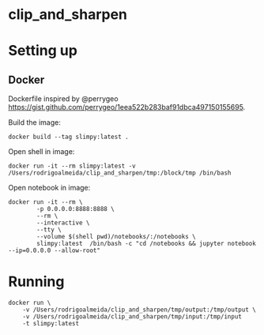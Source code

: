 # clip_and_sharpen

# Setting up
## Docker
Dockerfile inspired by @perrygeo https://gist.github.com/perrygeo/1eea522b283baf91dbca497150155695.

Build the image:
```
docker build --tag slimpy:latest .
```
Open shell in image:
```
docker run -it --rm slimpy:latest -v /Users/rodrigoalmeida/clip_and_sharpen/tmp:/block/tmp /bin/bash
```
Open notebook in image:
```
docker run -it --rm \
		-p 0.0.0.0:8888:8888 \
		--rm \
		--interactive \
		--tty \
		--volume $(shell pwd)/notebooks/:/notebooks \
		slimpy:latest  /bin/bash -c "cd /notebooks && jupyter notebook --ip=0.0.0.0 --allow-root"
```

# Running
```
docker run \
    -v /Users/rodrigoalmeida/clip_and_sharpen/tmp/output:/tmp/output \
    -v /Users/rodrigoalmeida/clip_and_sharpen/tmp/input:/tmp/input
    -t slimpy:latest
```

